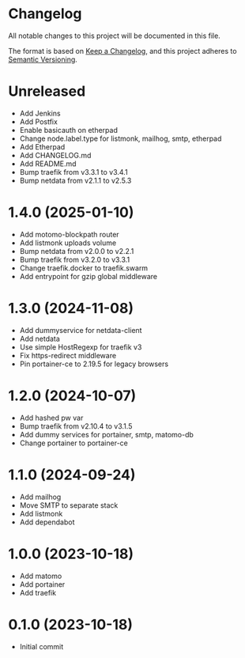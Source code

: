 # Changelog

All notable changes to this project will be documented in this file.

The format is based on [Keep a Changelog](https://keepachangelog.com/en/1.0.0/),
and this project adheres to [Semantic Versioning](https://semver.org/spec/v2.0.0.html).

<!-- You should *NOT* be adding new change log entries to this file.
     You should create a file in the news directory instead.
     For helpful instructions, please see:
     https://6.docs.plone.org/volto/developer-guidelines/contributing.html#create-a-pull-request
-->

<!-- towncrier release notes start -->

# Unreleased
- Add Jenkins
- Add Postfix
- Enable basicauth on etherpad
- Change node.label.type for listmonk, mailhog, smtp, etherpad
- Add Etherpad
- Add CHANGELOG.md
- Add README.md
- Bump traefik from v3.3.1 to v3.4.1
- Bump netdata from v2.1.1 to v2.5.3

# 1.4.0 (2025-01-10)
- Add motomo-blockpath router
- Add listmonk uploads volume
- Bump netdata from v2.0.0 to v2.2.1
- Bump traefik from v3.2.0 to v3.3.1
- Change traefik.docker to traefik.swarm
- Add entrypoint for gzip global middleware

# 1.3.0 (2024-11-08)
- Add dummyservice for netdata-client
- Add netdata
- Use simple HostRegexp for traefik v3
- Fix https-redirect middleware
- Pin portainer-ce to 2.19.5 for legacy browsers

# 1.2.0 (2024-10-07)
- Add hashed pw var
- Bump traefik from v2.10.4 to v3.1.5
- Add dummy services for portainer, smtp, matomo-db
- Change portainer to portainer-ce

# 1.1.0 (2024-09-24)
- Add mailhog
- Move SMTP to separate stack
- Add listmonk
- Add dependabot

# 1.0.0 (2023-10-18)
- Add matomo
- Add portainer
- Add traefik

# 0.1.0 (2023-10-18)
- Initial commit